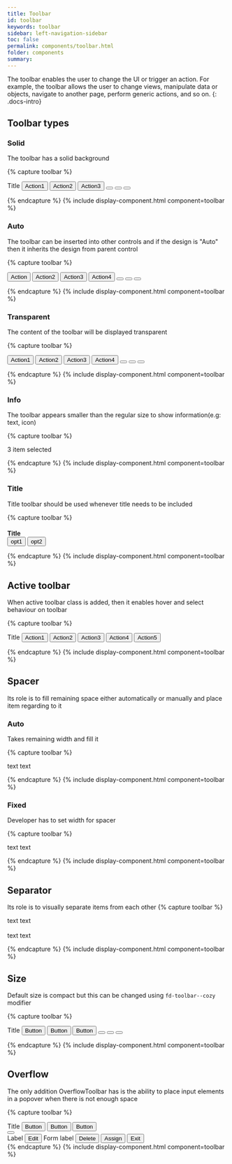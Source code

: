 ```yaml
---
title: Toolbar
id: toolbar
keywords: toolbar
sidebar: left-navigation-sidebar
toc: false
permalink: components/toolbar.html
folder: components
summary:
---
```


The toolbar enables the user to change the UI or trigger an action. For example, the toolbar allows the user to change views, manipulate data or objects, navigate to another page, perform generic actions, and so on.
{: .docs-intro}

## Toolbar types

### Solid

The toolbar has a solid background

{% capture toolbar %}

  <div class="fd-toolbar fd-toolbar--solid">
    <span>Title</span>
    <button class="fd-button fd-button--compact fd-button--transparent">Action1</button>
    <span class="fd-toolbar__spacer fd-toolbar__spacer--auto"> </span>
    <button class="fd-button fd-button--compact fd-button--transparent">Action2</button>
    <button class="fd-button fd-button--compact fd-button--transparent">Action3</button>
    <span class="fd-toolbar__separator"></span>
    <button class="fd-button fd-button--compact fd-button--transparent sap-icon--survey"></button>
    <button class="fd-button fd-button--compact fd-button--transparent sap-icon--pool"></button>
    <button class="fd-button fd-button--compact fd-button--transparent sap-icon--pie-chart"></button>
  </div>

{% endcapture %}
{% include display-component.html component=toolbar %}

### Auto

The toolbar can be inserted into other controls and if the design is "Auto" then it inherits the design from parent control

{% capture toolbar %}

  <div class="fd-toolbar fd-toolbar--clear fd-toolbar--auto">
    <button class="fd-button fd-button--compact fd-button--transparent">Action</button>
    <button class="fd-button fd-button--compact fd-button--transparent">Action2</button>
    <span class="fd-toolbar__spacer fd-toolbar__spacer--auto"> </span>
    <button class="fd-button fd-button--compact fd-button--transparent">Action3</button>
    <button class="fd-button fd-button--compact fd-button--transparent">Action4</button>
    <span class="fd-toolbar__separator"></span>
    <button class="fd-button fd-button--compact fd-button--transparent sap-icon--survey"></button>
    <button class="fd-button fd-button--compact fd-button--transparent sap-icon--pool"></button>
    <button class="fd-button fd-button--compact fd-button--transparent sap-icon--pie-chart"></button>
  </div>

{% endcapture %}
{% include display-component.html component=toolbar %}

### Transparent

The content of the toolbar will be displayed transparent

{% capture toolbar %}

  <div class="fd-toolbar fd-toolbar--clear fd-toolbar--transparent">
    <button class="fd-button fd-button--compact fd-button--transparent">Action1</button>
    <button class="fd-button fd-button--compact fd-button--transparent">Action2</button>
    <span class="fd-toolbar__spacer fd-toolbar__spacer--auto"> </span>
    <button class="fd-button fd-button--compact fd-button--transparent">Action3</button>
    <button class="fd-button fd-button--compact fd-button--transparent">Action4</button>
    <span class="fd-toolbar__separator"></span>
    <button class="fd-button fd-button--compact fd-button--transparent sap-icon--survey"></button>
    <button class="fd-button fd-button--compact fd-button--transparent sap-icon--pool"></button>
    <button class="fd-button fd-button--compact fd-button--transparent sap-icon--pie-chart"></button>
  </div>

{% endcapture %}
{% include display-component.html component=toolbar %}

### Info

The toolbar appears smaller than the regular size to show information(e.g: text, icon)

{% capture toolbar %}

  <div class="fd-toolbar fd-toolbar--info">
    3 item selected
  </div>

{% endcapture %}
{% include display-component.html component=toolbar %}

### Title

Title toolbar should be used whenever title needs to be included

{% capture toolbar %}

  <div class="fd-toolbar fd-toolbar--solid fd-toolbar--title fd-toolbar-active">
    <h4 style="margin-bottom:0px;">Title</h4>
    <span class="fd-toolbar__spacer fd-toolbar__spacer--auto"></span>
    <button class="fd-button fd-button--compact fd-button--transparent">opt1</button>
    <button class="fd-button fd-button--compact fd-button--transparent">opt2</button>
  </div>

{% endcapture %}
{% include display-component.html component=toolbar %}

## Active toolbar

When active toolbar class is added, then it enables hover and select behaviour on toolbar

{% capture toolbar %}

  <div class="fd-toolbar fd-toolbar--active fd-toolbar--solid">
    <span>Title</span>
    <button class="fd-button fd-button--compact fd-button--transparent">Action1</button>
    <span class="fd-toolbar__spacer fd-toolbar__spacer--auto"> </span>
    <button class="fd-button fd-button--compact fd-button--transparent">Action2</button>
    <button class="fd-button fd-button--compact fd-button--transparent">Action3</button>
    <span class="fd-toolbar__separator"></span>
    <button class="fd-button fd-button--compact fd-button--transparent">Action4</button>
    <span class="fd-toolbar__spacer fd-toolbar__spacer--auto"> </span>
    <button class="fd-button fd-button--compact fd-button--transparent">Action5</button>
  </div>

{% endcapture %}
{% include display-component.html component=toolbar %}

## Spacer

Its role is to fill remaining space either automatically or manually and place item regarding to it

### Auto

Takes remaining width and fill it

{% capture toolbar %}

  <div class="fd-toolbar fd-toolbar--info fd-toolbar--active">
    <span>text</span>
    <span class="fd-toolbar__spacer fd-toolbar__spacer--auto"></span>
    <span>text</span>
  </div>

{% endcapture %}
{% include display-component.html component=toolbar %}

### Fixed

Developer has to set width for spacer

{% capture toolbar %}

  <div class="fd-toolbar fd-toolbar--info">
    <span>text</span>
    <span class="fd-toolbar__spacer fd-toolbar__spacer--fixed" style="width:150px;"></span>
    <span>text</span>
  </div>

{% endcapture %}
{% include display-component.html component=toolbar %}

## Separator

Its role is to visually separate items from each other
{% capture toolbar %}

  <div class="fd-toolbar fd-toolbar--info">
    <span>text</span>
    <span class="fd-toolbar__separator"></span>
    <span>text</span>
  </div>
  
  <br>
  
  <div class="fd-toolbar fd-toolbar--solid">
    <span>text</span>
    <span class="fd-toolbar__separator"></span>
    <span>text</span>
  </div>

{% endcapture %}
{% include display-component.html component=toolbar %}

## Size

Default size is compact but this can be changed using `fd-toolbar--cozy` modifier

{% capture toolbar %}

  <div class="fd-toolbar fd-toolbar--solid fd-toolbar--cozy">
    <span>Title</span>
    <button class="fd-button fd-button--compact fd-button--transparent">Button</button>
    <span class="fd-toolbar__spacer fd-toolbar__spacer--auto"> </span>
    <button class="fd-button fd-button--compact fd-button--transparent">Button</button>
    <button class="fd-button fd-button--compact fd-button--transparent">Button</button>
    <span class="fd-toolbar__separator"></span>
    <button class="fd-button fd-button--compact fd-button--transparent sap-icon--survey"></button>
    <button class="fd-button fd-button--compact fd-button--transparent sap-icon--pool"></button>
    <button class="fd-button fd-button--compact fd-button--transparent sap-icon--pie-chart"></button>
  </div>

{% endcapture %}
{% include display-component.html component=toolbar %}

## Overflow

The only addition OverflowToolbar has is the ability to place input elements in a popover when
there is not enough space

{% capture toolbar %}

  <div class="fd-toolbar fd-toolbar--solid fd-toolbar--cozy">
    <span>Title</span>
    <button class="fd-button fd-button--compact fd-button--transparent">Button</button>
    <span class="fd-toolbar__spacer fd-toolbar__spacer--auto"> </span>
    <button class="fd-button fd-button--compact fd-button--transparent">Button</button>
    <button class="fd-button fd-button--compact fd-button--transparent">Button</button>
    <span class="fd-toolbar__separator"></span>
    <div class="fd-popover fd-toolbar__overflow">
      <div class="fd-popover__control">
        <button class="fd-button fd-button--transparent fd-button--compact sap-icon--overflow"
          aria-controls="wgxzK85912"
          aria-haspopup="true"
          aria-expanded="false"
          aria-label="More"></button>
      </div>
      <div class="fd-popover__body fd-popover__body--right fd-popover__body--no-arrow"
        aria-hidden="true"
        id="wgxzK85912">
        <div class="fd-toolbar__overflow__body">
          <label class="fd-label fd-toolbar__overflow__label">Label</label>
          <button class="fd-button fd-button--compact fd-button--transparent">Edit</button>
          <span class="fd-toolbar__separator"></span>
          <label class="fd-form-label fd-toolbar__overflow__form-label">Form label</label>
          <button class="fd-button fd-button--compact fd-button--negative">Delete</button>
          <span class="fd-toolbar__separator"></span>
          <button class="fd-button fd-button--compact fd-button--sucess">Assign</button>
          <button class="fd-button fd-button--compact fd-button--attention">Exit</button>
        </div>
      </div>
    </div>
  </div>
{% endcapture %}
{% include display-component.html component=toolbar %}
